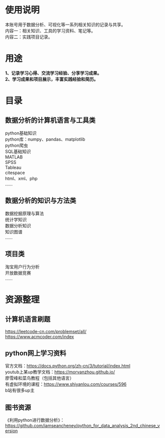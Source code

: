 # 使用说明
本账号用于数据分析、可视化等一系列相关知识的记录与共享。  
内容一：相关知识、工具的学习资料、笔记等。  
内容二：实践项目记录。  
# 用途
**1、记录学习心得、交流学习经验、分享学习成果。**    
**2、学习成果和项目展示，丰富实践经验和简历。**
# 目录
## 数据分析的计算机语言与工具类
python基础知识  
python库：numpy、pandas、matplotlib  
python爬虫  
SQL基础知识  
MATLAB  
SPSS  
Tableau  
citespace  
html、xml、php  
......
## 数据分析的知识与方法类
数据挖掘原理与算法  
统计学知识  
数据分析知识  
知识图谱   
......
## 项目类
淘宝用户行为分析  
开放数据竞赛  
......
# 资源整理
## 计算机语言刷题  
https://leetcode-cn.com/problemset/all/  
https://www.acmcoder.com/index  
## python网上学习资料
官方文档：https://docs.python.org/zh-cn/3/tutorial/index.html  
youtub上某up教学文档：https://morvanzhou.github.io/  
廖雪峰和菜鸟教程（包括其他语言）  
有虚拟环境的课程：https://www.shiyanlou.com/courses/596  
b站有很多up主  
## 图书资源
《利用python进行数据分析》：https://github.com/iamseancheney/python_for_data_analysis_2nd_chinese_version
